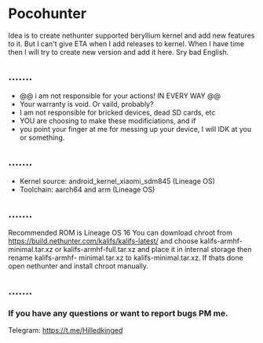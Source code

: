 # Pocohunter
Idea is to create nethunter supported beryllium kernel and add new features to it. But I can't give ETA when I add releases to kernel. When I have time then I will try to create new version and add it here. Sry bad English.

## .......
* @@ i am not responsible for your actions! IN EVERY WAY @@
* Your warranty is void. Or vaild, probably?
* I am not responsible for bricked devices, dead SD cards, etc
* YOU are choosing to make these modificiations, and if 
* you point your finger at me for messing up your device, I will IDK at you or something.
## .......


* Kernel source: android_kernel_xiaomi_sdm845 (Lineage OS)
* Toolchain: aarch64 and arm (Lineage OS)

## .......
  Recommended ROM is Lineage OS 16
  You can download chroot from https://build.nethunter.com/kalifs/kalifs-latest/
  and choose kalifs-armhf-minimal.tar.xz or kalifs-armhf-full.tar.xz and place it in internal storage then rename kalifs-armhf-   minimal.tar.xz to kalifs-minimal.tar.xz. If thats done open nethunter and install chroot manually.
## .......

### If you have any questions or want to report bugs PM me.
Telegram: https://t.me/Hilledkinged
